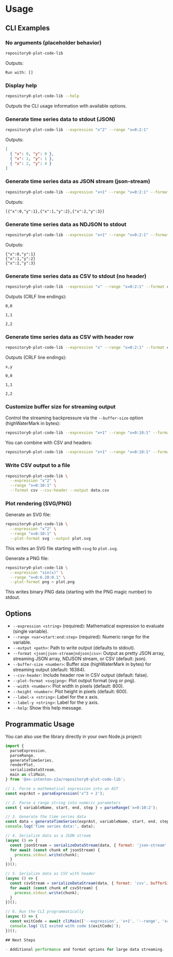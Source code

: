 # Usage

## CLI Examples

### No arguments (placeholder behavior)

```bash
repository0-plot-code-lib
```
Outputs:
```
Run with: []
```

### Display help

```bash
repository0-plot-code-lib --help
```
Outputs the CLI usage information with available options.

### Generate time series data to stdout (JSON)

```bash
repository0-plot-code-lib --expression "x^2" --range "x=0:2:1"
```

Outputs:
```json
[
  { "x": 0, "y": 0 },
  { "x": 1, "y": 1 },
  { "x": 2, "y": 4 }
]
```

### Generate time series data as JSON stream (json-stream)

```bash
repository0-plot-code-lib --expression "x+1" --range "x=0:2:1" --format json-stream
```

Outputs:
```
[{"x":0,"y":1},{"x":1,"y":2},{"x":2,"y":3}]
```

### Generate time series data as NDJSON to stdout

```bash
repository0-plot-code-lib --expression "x+1" --range "x=0:2:1" --format ndjson
```

Outputs:
```
{"x":0,"y":1}
{"x":1,"y":2}
{"x":2,"y":3}
```

### Generate time series data as CSV to stdout (no header)

```bash
repository0-plot-code-lib --expression "x" --range "x=0:2:1" --format csv
```

Outputs (CRLF line endings):
```
0,0

1,1

2,2

```

### Generate time series data as CSV with header row

```bash
repository0-plot-code-lib --expression "x" --range "x=0:2:1" --format csv --csv-header
```

Outputs (CRLF line endings):
```
x,y

0,0

1,1

2,2

```

### Customize buffer size for streaming output

Control the streaming backpressure via the `--buffer-size` option (highWaterMark in bytes):

```bash
repository0-plot-code-lib --expression "x+1" --range "x=0:10:1" --format json-stream --buffer-size 1024 > data.json
```

You can combine with CSV and headers:

```bash
repository0-plot-code-lib --expression "x+1" --range "x=0:10:1" --format csv --csv-header --buffer-size 1024 > data.csv
```

### Write CSV output to a file

```bash
repository0-plot-code-lib \
  --expression "x^2" \
  --range "x=0:10:1" \
  --format csv --csv-header --output data.csv
```

### Plot rendering (SVG/PNG)

Generate an SVG file:
```bash
repository0-plot-code-lib \
  --expression "x^2" \
  --range "x=0:10:1" \
  --plot-format svg --output plot.svg
```
This writes an SVG file starting with `<svg` to `plot.svg`.

Generate a PNG file:
```bash
repository0-plot-code-lib \
  --expression "sin(x)" \
  --range "x=0:6.28:0.1" \
  --plot-format png > plot.png
```
This writes binary PNG data (starting with the PNG magic number) to stdout.

## Options

- `--expression <string>` (required): Mathematical expression to evaluate (single variable).
- `--range <var=start:end:step>` (required): Numeric range for the variable.
- `--output <path>`: Path to write output (defaults to stdout).
- `--format <json|json-stream|ndjson|csv>`: Output as pretty JSON array, streaming JSON array, NDJSON stream, or CSV (default: json).
- `--buffer-size <number>`: Buffer size (highWaterMark in bytes) for streaming output (default: 16384).
- `--csv-header`: Include header row in CSV output (default: false).
- `--plot-format <svg|png>`: Plot output format (svg or png).
- `--width <number>`: Plot width in pixels (default: 800).
- `--height <number>`: Plot height in pixels (default: 600).
- `--label-x <string>`: Label for the x axis.
- `--label-y <string>`: Label for the y axis.
- `--help`: Show this help message.

## Programmatic Usage

You can also use the library directly in your own Node.js project:

```js
import {
  parseExpression,
  parseRange,
  generateTimeSeries,
  renderPlot,
  serializeDataStream,
  main as cliMain,
} from '@xn-intenton-z2a/repository0-plot-code-lib';

// 1. Parse a mathematical expression into an AST
const exprAst = parseExpression('x^3 + 2');

// 2. Parse a range string into numeric parameters
const { variableName, start, end, step } = parseRange('x=0:10:2');

// 3. Generate the time series data
const data = generateTimeSeries(exprAst, variableName, start, end, step);
console.log('Time series data:', data);

// 4. Serialize data as a JSON stream
(async () => {
  const jsonStream = serializeDataStream(data, { format: 'json-stream', bufferSize: 1024, csvHeader: false });
  for await (const chunk of jsonStream) {
    process.stdout.write(chunk);
  }
})();

// 5. Serialize data as CSV with header
(async () => {
  const csvStream = serializeDataStream(data, { format: 'csv', bufferSize: 1024, csvHeader: true });
  for await (const chunk of csvStream) {
    process.stdout.write(chunk);
  }
})();

// 6. Run the CLI programmatically
(async () => {
  const exitCode = await cliMain(['--expression', 'x+1', '--range', 'x=0:5:1', '--plot-format', 'svg']);
  console.log(`CLI exited with code ${exitCode}`);
})();

## Next Steps

- Additional performance and format options for large data streaming.
